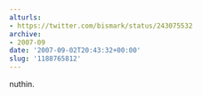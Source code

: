 ```yaml
---
alturls:
- https://twitter.com/bismark/status/243075532
archive:
- 2007-09
date: '2007-09-02T20:43:32+00:00'
slug: '1188765812'
---
```


nuthin.

